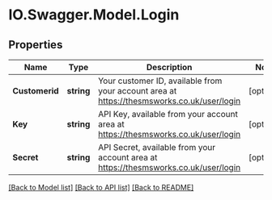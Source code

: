 # IO.Swagger.Model.Login
## Properties

Name | Type | Description | Notes
------------ | ------------- | ------------- | -------------
**Customerid** | **string** | Your customer ID, available from your account area at https://thesmsworks.co.uk/user/login | [optional] 
**Key** | **string** | API Key, available from your account area at https://thesmsworks.co.uk/user/login | [optional] 
**Secret** | **string** | API Secret, available from your account area at https://thesmsworks.co.uk/user/login | [optional] 

[[Back to Model list]](../README.md#documentation-for-models) [[Back to API list]](../README.md#documentation-for-api-endpoints) [[Back to README]](../README.md)


